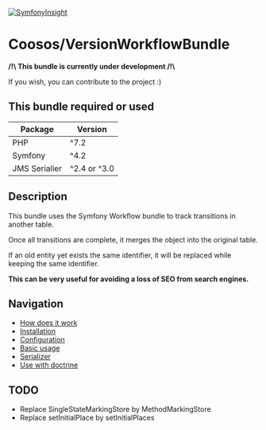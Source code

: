 [![SymfonyInsight](https://insight.symfony.com/projects/ece16dcb-410d-4051-ad20-08bb18368afb/mini.svg)](https://insight.symfony.com/projects/ece16dcb-410d-4051-ad20-08bb18368afb)

# Coosos/VersionWorkflowBundle

**/!\ This bundle is currently under development /!\\**

If you wish, you can contribute to the project :)

## This bundle required or used

| Package       | Version      |
| ------------- | ------------ |
| PHP           | ^7.2         |
| Symfony       | ^4.2         |
| JMS Serialier | ^2.4 or ^3.0 |

## Description

This bundle uses the Symfony Workflow bundle to track transitions in another table. 

Once all transitions are complete, it merges the object into the original table. 

If an old entity yet exists the same identifier, it will be replaced while keeping the same identifier. 

**This can be very useful for avoiding a loss of SEO from search engines.**

## Navigation

* [How does it work](docs/how-does-it-work.md)
* [Installation](docs/install.md)
* [Configuration](docs/config.md)
* [Basic usage](docs/usage.md)
* [Serializer](https://github.com/schmittjoh/serializer)
* [Use with doctrine](docs/doctrine.md)

## TODO

* Replace SingleStateMarkingStore by MethodMarkingStore
* Replace setInitialPlace by setInitialPlaces
